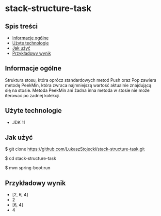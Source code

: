 # stack-structure-task

## Spis treści
* [Informacje ogólne](#informacje-ogólne)
* [Użyte technologie](#użyte-technologie)
* [Jak użyć](#jak-użyć)
* [Przykładowy wynik](#przykładowy-wynik)

## Informacje ogólne
 Struktura stosu, która oprócz standardowych metod Push oraz Pop zawiera metodę PeekMin, która zwraca najmniejszą wartość aktualnie znajdującą się na stosie.
 Metoda PeekMin ani żadna inna metoda w stosie nie może iterować po żadnej kolekcji.

## Użyte technologie
- JDK 11

## Jak użyć
$ git clone https://github.com/LukaszStojecki/stack-structure-task.git

$ cd stack-structure-task

$ mvn spring-boot:run

## Przykładowy wynik

- [2, 6, 4]
- 2
- [6, 4]
- 4
